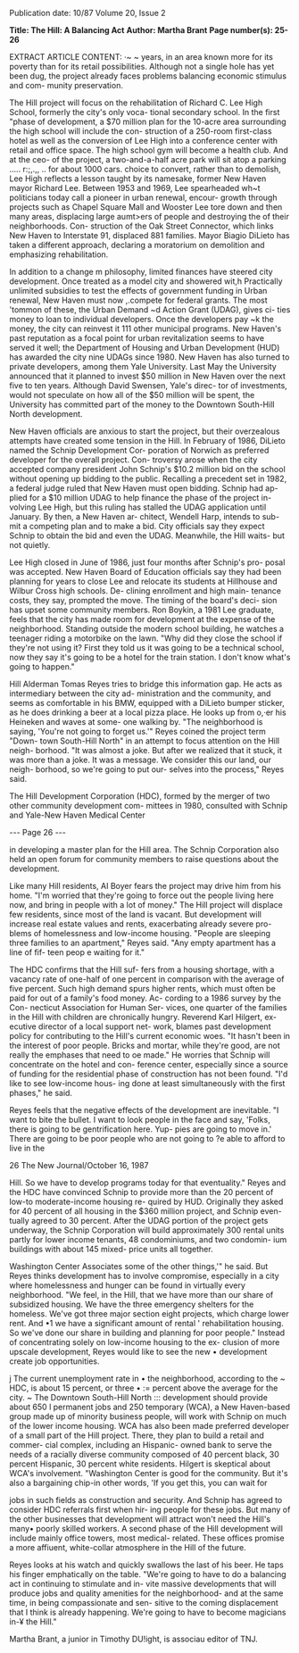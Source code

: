 Publication date: 10/87
Volume 20, Issue 2

**Title: The Hill: A Balancing Act**
**Author: Martha Brant**
**Page number(s): 25-26**

EXTRACT ARTICLE CONTENT:
·~ ~ 
years, in an area known more for its 
poverty than for its retail possibilities. 
Although not a single hole has yet been 
dug, the project already faces problems 
balancing economic stimulus and com-
munity preservation. 

The Hill project will focus on the 
rehabilitation of Richard C. Lee High 
School, formerly the city's only voca-
tional secondary school. In the first 
"phase of development, a $70 million 
plan for the 10-acre area surrounding 
the high school will include the con-
struction of a 250-room first-class hotel 
as well as the conversion of Lee High 
into a conference center with retail and 
office space. The high school gym will 
become a health club. And at the ceo-
of the project, a two-and-a-half acre 
park will sit atop a parking 
..... r:;,.,, .. for about 1000 cars. 
choice to convert, rather than to 
demolish, Lee High reflects a lesson 
taught by its namesake, former New 
Haven mayor Richard Lee. Between 
1953 and 1969, Lee spearheaded wh~t 
politicians today call a pioneer 
in urban renewal, encour-
growth through projects such as 
Chapel Square Mall and Wooster 
Lee tore down and then 
many areas, displacing large 
aumt>ers of people and destroying the 
of their neighborhoods. Con-
struction of the Oak Street Connector, 
which links New Haven to Interstate 
91, displaced 881 families. Mayor 
Biagio DiLieto has taken a different 
approach, declaring a moratorium on 
demolition 
and 
emphasizing 
rehabilitation. 

In addition 
to a 
change 
m 
philosophy, limited finances have 
steered city development. Once treated 
as a model city and showered wit,h 
Practically unlimited subsidies to test 
the effects of government funding in 
Urban renewal, New Haven must now 
,.compete for federal grants. The most 
'tommon of these, the Urban Demand 
~d Action Grant (UDAG), gives ci-
ties money to loan to individual 
developers. Once the developers pay 
~k the money, the city can reinvest it 
111 other municipal programs. New 
Haven's past reputation as a focal point 
for urban revitalization seems to have 
served it well; the Department of 
Housing and Urban Development 
(HUD) has awarded the city nine 
UDAGs since 1980. New Haven has 
also turned to private developers, 
among them Yale University. Last 
May the University announced that it 
planned to invest $50 million in New 
Haven over the next five to ten years. 
Although David Swensen, Yale's direc-
tor of investments, would not speculate 
on how all of the $50 million will be 
spent, the University has committed 
part of the money to the Downtown 
South-Hill North development. 

New Haven officials are anxious to 
start the project, but their overzealous 
attempts have created some tension in 
the Hill. In February of 1986, DiLieto 
named the Schnip Development Cor-
poration of Norwich as preferred 
developer for the overall project. Con-
troversy arose when the city accepted 
company president John Schnip's 
$10.2 million bid on the school without 
opening up bidding to the public. 
Recalling a precedent set in 1982, a 
federal judge ruled that New Haven 
must open bidding. Schnip had ap-
plied for a $10 million UDAG to help 
finance the phase of the project in-
volving Lee High, but this ruling has 
stalled the UDAG application until 
January. By then, a New Haven ar-
chitect, Wendell Harp, intends to sub-
mit a competing plan and to make a 
bid. City officials say they expect 
Schnip to obtain the bid and even the 
UDAG. Meanwhile, the Hill waits-
but not quietly. 

Lee High closed in June of 1986, 
just four months after Schnip's pro-
posal was accepted. New Haven Board 
of Education officials say they had 
been planning for years to close Lee 
and relocate its students at Hillhouse 
and Wilbur Cross high schools. De-
clining enrollment and high main-
tenance costs, they say, prompted the 
move. The timing of the board's deci-
sion 
has 
upset some community 
members. Ron Boykin, a 1981 Lee 
graduate, feels that the city has made 
room for development at the expense 
of the neighborhood. Standing outside 
the modern 
school 
building, 
he 
watches a teenager riding a motorbike 
on the lawn. "Why did they close the 
school if they're not using it? First they 
told us it was going to be a technical 
school, now they say it's going to be a 
hotel for the train station. I don't know 
what's going to happen." 

Hill Alderman Tomas Reyes tries to 
bridge this information gap. He acts as 
intermediary between the city ad-
ministration and the community, and 
seems as comfortable in his BMW, 
equipped with a DiLieto bumper 
sticker, as he does drinking a beer at a 
local pizza place. He looks up from 
o,·er his Heineken and waves at some-
one walking by. "The neighborhood is 
saying, 'You're not going to forget us.'" 
Reyes coined the project term "Down-
town South-Hill North" in an attempt 
to focus attention on the Hill neigh-
borhood. "It was almost a joke. But 
after we realized that it stuck, it was 
more than a joke. It was a message. 
We consider this our land, our neigh-
borhood, so we're going to put our-
selves into the process," Reyes said. 

The Hill Development Corporation 
(HDC), formed by the merger of two 
other community development com-
mittees in 1980, consulted with Schnip 
and Yale-New Haven Medical Center 


--- Page 26 ---

in developing a master plan for the Hill 
area. The Schnip Corporation also 
held an open forum for community 
members to raise questions about the 
development. 

Like many Hill residents, AI Boyer 
fears the project may drive him from 
his home. "I'm worried that they're 
going to force out the people living 
here now, and bring in people with a 
lot of money." The Hill project will 
displace few residents, since most of 
the land is vacant. But development 
will increase real estate values and 
rents, exacerbating already severe pro-
blems of homelessness and low-income 
housing. "People are sleeping three 
families to an apartment," Reyes said. 
"Any empty apartment has a line of fif-
teen peop e waiting for it." 

The HDC confirms that the Hill suf-
fers from a housing shortage, with a 
vacancy rate of one-half of one percent 
in comparison with the average of five 
percent. Such high demand spurs 
higher rents, which must often be paid 
for out of a family's food money. Ac-
cording to a 1986 survey by the Con-
necticut Association for Human Ser-
vices, one quarter of the families in the 
Hill with children are chronically 
hungry. Reverend Karl Hilgert, ex-
ecutive director of a local support net-
work, blames past development policy 
for contributing to the Hill's current 
economic woes. "It hasn't been in the 
interest of poor people. Bricks and 
mortar, while they're good, are not 
really the emphases that need to oe 
made." He worries that Schnip will 
concentrate on the hotel and con-
ference center, 
especially since a 
source of funding for the residential 
phase of construction has not been 
found. "I'd like to see low-income hous-
ing done at least simultaneously with 
the first phases," he said. 

Reyes feels that the negative effects 
of the development are inevitable. "I 
want to bite the bullet. I want to look 
people in the face and say, 'Folks, there 
is going to be gentrification here. Yup-
pies are going to move in.' There are 
going to be poor people who are not 
going to ?e able to afford to live in the


26 The New Journal/October 16, 1987 

Hill. So we have to develop programs 
today for that eventuality." Reyes and 
the HDC have convinced Schnip to 
provide more than the 20 percent of 
low-to moderate-income housing re-
quired by HUD. Originally they asked 
for 40 percent of all housing in the 
$360 million project, and Schnip even-
tually agreed to 30 percent. After the 
UDAG portion of the project gets 
underway, the Schnip Corporation 
will build approximately 300 rental 
units partly for lower income tenants, 
48 condominiums, and two condomin-
ium buildings with about 145 mixed-
price units all together. 

Washington Center Associates 
some of the other things,'" he said. 
But Reyes thinks development has 
to involve compromise, especially in a 
city where homelessness and hunger 
can be found in virtually every 
neighborhood. "We feel, in the Hill, 
that we have more than our share of 
subsidized housing. We have the three 
emergency shelters for the homeless. 
We've got three major section eight 
projects, which charge lower rent. And •1 
we have a significant amount of rental ' 
rehabilitation housing. So we've done 
our share in building and planning for 
poor people." Instead of concentrating 
solely on low-income housing to the ex-
clusion of more upscale development, 
Reyes would like to see the new 
• development create job opportunities. 

j 
The current unemployment rate in 
• the neighborhood, according to the 
~ HDC, is about 15 percent, or three 
• 
:= percent above the average for the city. 
~ The Downtown South-Hill North 
::: development should provide about 650 
l permanent jobs and 250 temporary 
(WCA), a New Haven-based group 
made up of minority business people, 
will work with Schnip on much of the 
lower income housing. WCA has also 
been made preferred developer of a 
small part of the Hill project. There, 
they plan to build a retail and commer-
cial complex, including an Hispanic-
owned bank to serve the needs of a 
racially diverse community composed 
of 40 percent black, 30 percent 
Hispanic, 
30 percent white 
residents. Hilgert is skeptical about 
WCA's 
involvement. 
"Washington 
Center is good for the community. But 
it's also a bargaining chip-in other 
words, 'If you get this, you can wait for 

jobs in such fields as construction and 
security. And Schnip has agreed to 
consider HDC referrals first when hir-
ing people for these jobs. But many of 
the other businesses that development 
will attract won't need the Hill's many• 
poorly skilled workers. A second phase 
of the Hill development will include 
mainly office towers, most medical-
related. These offices promise a more 
affiuent, white-collar atmosphere in 
the Hill of the future. 

Reyes looks at his watch and quickly 
swallows the last of his beer. He taps 
his finger emphatically on the table. 
"We're going to have to do a balancing 
act in continuing to stimulate and in-
vite massive developments that will 
produce jobs and quality amenities for 
the neighborhood- and at the same 
time, in being compassionate and sen-
sitive to the coming displacement that I 
think is already happening. We're 
going to have to become magicians in-¥ 
the Hill." 

Martha Brant, a junior in Timothy DU!ight, 
is associau editor of TNJ.